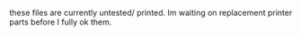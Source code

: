 these files are currently untested/ printed. Im waiting on replacement printer parts before I fully ok them.